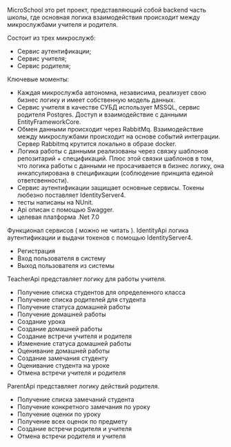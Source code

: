 MicroSchool это pet проект, представляющий собой backend часть школы, 
где основная логика взаимодействия происходит между микрослужбами учителя и родителя.

Состоит из трех микрослужб:
- Сервис аутентификации;
- Сервис учителя;
- Сервис родителя;

Ключевые моменты:
- Каждая микрослужба автономна, независима, реализует свою бизнес логику и имеет собственную модель данных.
- Cервис учителя в качестве СУБД использует MSSQL, сервис родителя Postqres. Доступ и взаимодействие с данными EntityFrameworkCore.
- Обмен данными происходит через RabbitMq. Взаимодействие между микрослужбами происходит на основе событий интеграции. Сервер Rabbitmq крутится локально в образe docker. 
- Логика работы с данными реализованы через связку шаблонов репозитарий + спецификаций.
Плюс этой связки шаблонов в том, что логика работы с данными не просачивается в бизнес логику, 
она инкапсулирована в спецификации (соблюдение принципа единой ответсвенности).
- Сервис аутентификации защищает основные сервисы. Токены любезно поставляет IdentityServer4.
- тесты написаны на NUnit.
- Api описан с помощью Swagger.
- целевая платформа .Net 7.0

Функционал сервисов ( можно не читать ).
IdentityApi логика аутентификации и выдачи токенов с помощью IdentityServer4.
- Регистрация
- Вход пользователя в систему
- Выход пользователя из системы

TeacherApi представляет логику для работы учителя.
- Получение списка студентов для определенного класса
- Получение списка родителей для студента
- Получение статуса домашней работы
- Получение домашней работы
- Создание урока
- Создание домашней работы
- Создание встречи учителя и родителя
- Изменение статуса домашней работы
- Оценивание домашней работы
- Создание замечания студенту
- Оценивание студента на уроке
- Отмена встречи учителя и родителя

ParentApi представляет логику действий родителя.
- Получение списка замечаний студента
- Получение конкретного замечания по уроку
- Получение оценки по уроку
- Получение всех оценок по предмету
- Создание встречи родителя и учителя
- Отмена встречи родителя и учителя
